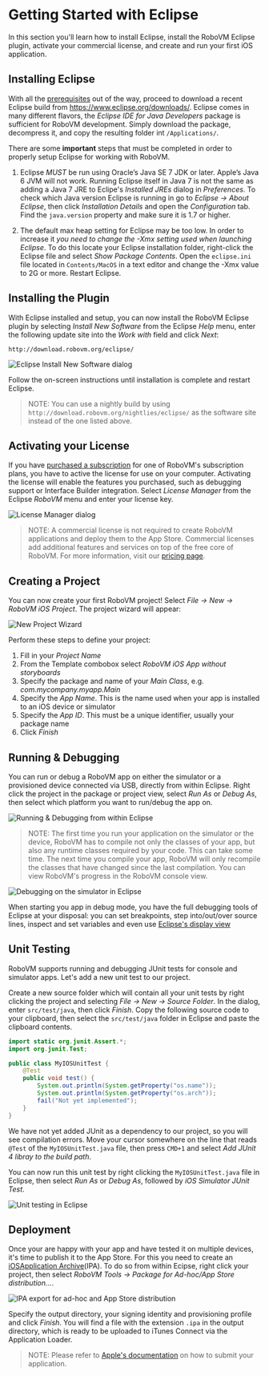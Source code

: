 # Getting Started with Eclipse

In this section you'll learn how to install Eclipse, install the RoboVM Eclipse plugin, activate your commercial license, and create and run your first iOS application.

## Installing Eclipse

With all the [prerequisites](../getting-started/introduction.md) out of the way, proceed to download a recent Eclipse build from https://www.eclipse.org/downloads/. Eclipse comes in many different flavors, the _Eclipse IDE for Java Developers_ package is sufficient for RoboVM development. Simply download the package, decompress it, and copy the resulting folder int `/Applications/`.

There are some __important__ steps that must be completed in order to properly setup Eclipse for working with RoboVM.

1. Eclipse _MUST_ be run using Oracle’s Java SE 7 JDK or later. Apple’s Java 6 JVM will not work. Running Eclipse itself in Java 7 is not the same as adding a Java 7 JRE to Eclipe's _Installed JREs_ dialog in _Preferences_. To check which Java version Eclipse is running in go to _Eclipse -> About Eclipse_, then click _Installation Details_ and open the _Configuration_ tab. Find the `java.version` property and make sure it is 1.7 or higher.

2. The default max heap setting for Eclipse may be too low. In order to increase it *you need to change the -Xmx setting used when launching Eclipse*. To do this locate your Eclipse installation folder, right-click the Eclipse file and select _Show Package Contents_. Open the `eclipse.ini` file located in `Contents/MacOS` in a text editor and change the -Xmx value to 2G or more. Restart Eclipse.

## Installing the Plugin

With Eclipse installed and setup, you can now install the RoboVM Eclipse plugin by selecting _Install New Software_ from the Eclipse _Help_ menu, enter the following update site into the _Work with_ field and click _Next_:

```
http://download.robovm.org/eclipse/
```

![Eclipse Install New Software dialog](/images/eclipse-install-new-software.png)

Follow the on-screen instructions until installation is complete and restart Eclipse.

> NOTE: You can use a nightly build by using `http://download.robovm.org/nightlies/eclipse/` as the software site instead of the one listed above.

## Activating your License 

If you have [purchased a subscription](https://robovm.com/pricing/) for one of RoboVM's subscription plans, you have to active the license for use on your computer. Activating the license will enable the features you purchased, such as debugging support or Interface Builder integration. Select _License Manager_ from the Eclipse _RoboVM_ menu and enter your license key.

![License Manager dialog](/images/license-manager.png)

> NOTE: A commercial license is not required to create RoboVM applications and deploy them to the App Store. Commercial licenses add additional features and services on top of the free core of RoboVM. For more information, visit our [pricing page](https://robovm.com/pricing/).

## Creating a Project

You can now create your first RoboVM project! Select _File -> New -> RoboVM iOS Project_. The project wizard will appear:

![New Project Wizard](/images/eclipse-project-wizard.png)

Perform these steps to define your project:

1. Fill in your _Project Name_
1. From the Template combobox select _RoboVM iOS App without storyboards_
1. Specify the package and name of your _Main Class_, e.g. _com.mycompany.myapp.Main_
1. Specify the _App Name_. This is the name used when your app is installed to an iOS device or simulator
1. Specify the _App ID_. This must be a unique identifier, usually your package name
1. Click _Finish_

## Running & Debugging 

You can run or debug a RoboVM app on either the simulator or a provisioned device connected via USB, directly from within Eclipse. Right click the project in the package or project view, select _Run As_ or _Debug As_, then select which platform you want to run/debug the app on.

![Running & Debugging from within Eclipse](/images/eclipse-run-debug.png)

> NOTE: The first time you run your application on the simulator or the device, RoboVM has to compile not only the classes of your app, but also any runtime classes required by your code. This can take some time. The next time you compile your app, RoboVM will only recompile the classes that have changed since the last compilation. You can view RoboVM's progress in the RoboVM console view.

![Debugging on the simulator in Eclipse](/images/eclipse-debug-sim.png)

When starting you app in debug mode, you have the full debugging tools of Eclipse at your disposal: you can set breakpoints, step into/out/over source lines, inspect and set variables and even use [Eclipse's display view](http://help.eclipse.org/luna/index.jsp?topic=%2Forg.eclipse.jdt.docuser%2Freference%2Fviews%2Fdisplay%2Fref-display_view.htm)

## Unit Testing

RoboVM supports running and debugging JUnit tests for console and simulator apps. Let's add a new unit test to our project.

Create a new source folder which will contain all your unit tests by right clicking the project and selecting _File -> New -> Source Folder_. In the dialog, enter `src/test/java`, then click _Finish_. Copy the following source code to your clipboard, then select the `src/test/java` folder in Eclipse and paste the clipboard contents.

```java
import static org.junit.Assert.*;
import org.junit.Test;

public class MyIOSUnitTest {
    @Test
    public void test() {
        System.out.println(System.getProperty("os.name"));
        System.out.println(System.getProperty("os.arch"));
        fail("Not yet implemented");
    }
}
```

We have not yet added JUnit as a dependency to our project, so you will see compilation errors. Move your cursor somewhere on the line that reads `@Test` of the `MyIOSUnitTest.java` file, then press `CMD+1` and select _Add JUnit 4 libray to the build path_.

You can now run this unit test by right clicking the `MyIOSUnitTest.java` file in Eclipse, then select _Run As_ or _Debug As_, followed by _iOS Simulator JUnit Test_.

![Unit testing in Eclipse](/images/eclipse-unit-test.png)

## Deployment

Once your are happy with your app and have tested it on multiple devices, it's time to publish it to the App Store. For this you need to create an [iOSApplication Archive](http://en.wikipedia.org/wiki/.ipa_%28file_extension%29)(IPA). To do so from within Ecipse, right click your project, then select _RoboVM Tools -> Package for Ad-hoc/App Store distribution..._.

![IPA export for ad-hoc and App Store distribution](/images/eclipse-deploy.png)

Specify the output directory, your signing identity and provisioning profile and click _Finish_. You will find a file with the extension `.ipa` in the output directory, which is ready to be uploaded to iTunes Connect via the Application Loader.

> NOTE: Please refer to [Apple's documentation](https://developer.apple.com/library/ios/documentation/LanguagesUtilities/Conceptual/iTunesConnect_Guide/Chapters/SubmittingTheApp.html) on how to submit your application.

